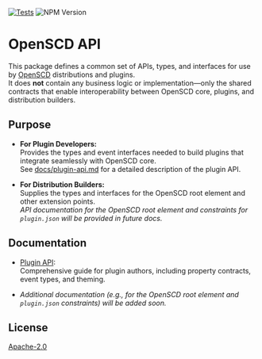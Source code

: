 [![Tests](https://github.com/openscd/oscd-api/actions/workflows/test.yml/badge.svg)](https://github.com/openscd/oscd-api/actions/workflows/test.yml) ![NPM Version](https://img.shields.io/npm/v/@opensc/oscd-api)

# OpenSCD API

This package defines a common set of APIs, types, and interfaces for use by [OpenSCD](https://openscd.org) distributions and plugins.  
It does **not** contain any business logic or implementation—only the shared contracts that enable interoperability between OpenSCD core, plugins, and distribution builders.

## Purpose

- **For Plugin Developers:**  
  Provides the types and event interfaces needed to build plugins that integrate seamlessly with OpenSCD core.  
  See [docs/plugin-api.md](docs/plugin-api.md) for a detailed description of the plugin API.

- **For Distribution Builders:**  
  Supplies the types and interfaces for the OpenSCD root element and other extension points.  
  _API documentation for the OpenSCD root element and constraints for `plugin.json` will be provided in future docs._

## Documentation

- [Plugin API](docs/plugin-api.md):  
  Comprehensive guide for plugin authors, including property contracts, event types, and theming.

- _Additional documentation (e.g., for the OpenSCD root element and `plugin.json` constraints) will be added soon._

## License

[Apache-2.0](LICENSE)
